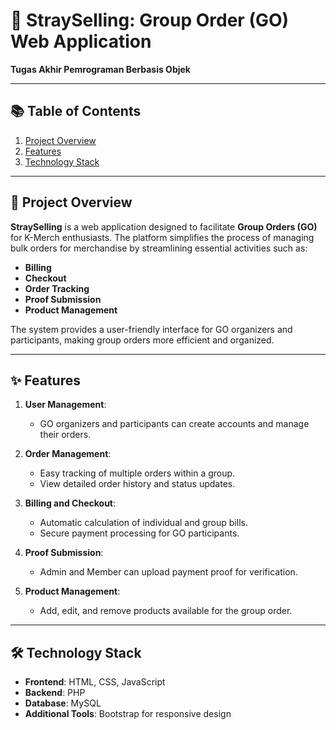 # 🛒 StraySelling: Group Order (GO) Web Application  

**Tugas Akhir Pemrograman Berbasis Objek**  

---

## 📚 Table of Contents  
1. [Project Overview](#project-overview)  
2. [Features](#features)  
3. [Technology Stack](#technology-stack)  

---

## 🌟 Project Overview  

**StraySelling** is a web application designed to facilitate **Group Orders (GO)** for K-Merch enthusiasts. The platform simplifies the process of managing bulk orders for merchandise by streamlining essential activities such as:  
- **Billing**  
- **Checkout**  
- **Order Tracking**  
- **Proof Submission**  
- **Product Management**  

The system provides a user-friendly interface for GO organizers and participants, making group orders more efficient and organized.  

---

## ✨ Features  

1. **User Management**:  
   - GO organizers and participants can create accounts and manage their orders.  

2. **Order Management**:  
   - Easy tracking of multiple orders within a group.  
   - View detailed order history and status updates.  

3. **Billing and Checkout**:  
   - Automatic calculation of individual and group bills.  
   - Secure payment processing for GO participants.  

4. **Proof Submission**:  
   - Admin and Member can upload payment proof for verification.  

5. **Product Management**:  
   - Add, edit, and remove products available for the group order.  

---

## 🛠️ Technology Stack  

- **Frontend**: HTML, CSS, JavaScript  
- **Backend**: PHP   
- **Database**: MySQL  
- **Additional Tools**: Bootstrap for responsive design  
 

